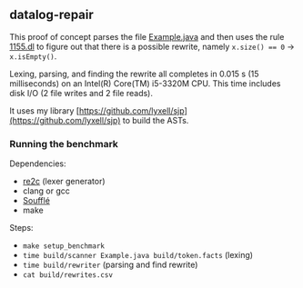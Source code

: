 ## datalog-repair

This proof of concept parses the file [Example.java](https://github.com/lyxell/datalog-repair/blob/master/Example.java)
and then uses the rule [1155.dl](https://github.com/lyxell/datalog-repair/blob/master/rules/1155.dl)
to figure out that there is a possible rewrite, namely `x.size() == 0` → `x.isEmpty()`.

Lexing, parsing, and finding the rewrite all completes in 0.015
s (15 milliseconds) on an Intel(R) Core(TM) i5-3320M CPU. This time
includes disk I/O (2 file writes and 2 file reads).

It uses my library [https://github.com/lyxell/sjp](https://github.com/lyxell/sjp)
to build the ASTs.

### Running the benchmark

Dependencies:

* [re2c](https://github.com/skvadrik/re2c) (lexer generator)
* clang or gcc
* [Soufflé](https://github.com/souffle-lang/souffle)
* make

Steps:

* `make setup_benchmark`
* `time build/scanner Example.java build/token.facts` (lexing)
* `time build/rewriter` (parsing and find rewrite)
* `cat build/rewrites.csv`
